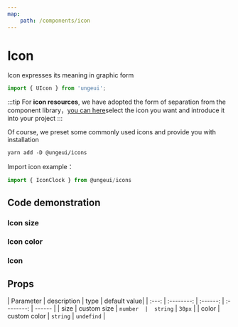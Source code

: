 ```yaml
---
map:
    path: /components/icon
---
```


# Icon

Icon expresses its meaning in graphic form

```js
import { UIcon } from 'ungeui';
```

:::tip
For **icon resources**, we have adopted the form of separation from the component library，[you can here](https://www.xicons.org/#/)select the icon you want and introduce it into your project
:::

Of course, we preset some commonly used icons and provide you with installation

```shell
yarn add -D @ungeui/icons
```

Import icon example：

```js
import { IconClock } from @ungeui/icons
```

## Code demonstration

### Icon size

<demo src="./demo/size.vue"
  language="vue"
  title="basic usage"
  desc="different icon sizes">
</demo>

### Icon color

<demo src="./demo/color.vue"
  language="vue"
  title="basic usage"
  desc="方便切换不同颜色">
</demo>

### Icon

<demo src="./demo/iconDemo.vue"
  language="vue"
  title=""
  desc="">
</demo>

## Props

| Parameter | description | type | default value|
| :---: | :--------: | :------: | :--------: | ------ |
| size  | custom size | `number  |  string`   | `30px` |
| color | custom color | `string` | `undefind` |
